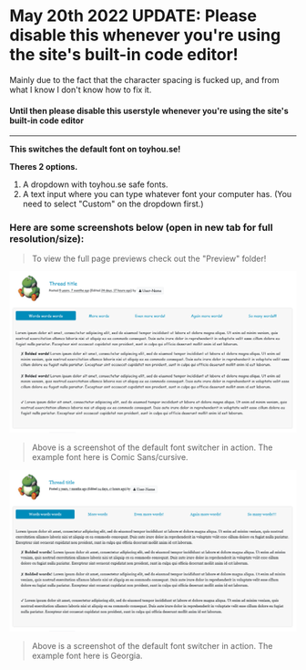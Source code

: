 # May 20th 2022 UPDATE:</b> Please disable this whenever you're using the site's built-in code editor!

Mainly due to the fact that the character spacing is fucked up, and from what I know I don't know how to fix it.

#### Until then please disable this userstyle whenever you're using the site's built-in code editor

---

**This switches the default font on toyhou.se!**

**Theres 2 options.**

1. A dropdown with toyhou.se safe fonts.
2. A text input where you can type whatever font your computer has. (You need to select "Custom" on the dropdown first.)

### Here are some screenshots below (open in new tab for full resolution/size):

> To view the full page previews check out the "Preview" folder!

![alt text](https://raw.githubusercontent.com/Proxybat/UserCSS/main/Toyhouse/TH-Default-Font-Switcher/Preview/th-font-switcher-screenshot-1-mini.png "TH font-switcher screenshot 1 Mini")
> Above is a screenshot of the default font switcher in action. The example font here is Comic Sans/cursive.

![alt text](https://raw.githubusercontent.com/Proxybat/UserCSS/main/Toyhouse/TH-Default-Font-Switcher/Preview/th-font-switcher-screenshot-2-mini.png "TH font-switcher screenshot 2 Mini")
> Above is a screenshot of the default font switcher in action. The example font here is Georgia.

